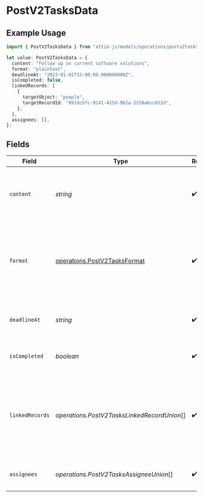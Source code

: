 # PostV2TasksData

## Example Usage

```typescript
import { PostV2TasksData } from "attio-js/models/operations/postv2tasks.js";

let value: PostV2TasksData = {
  content: "Follow up on current software solutions",
  format: "plaintext",
  deadlineAt: "2023-01-01T15:00:00.000000000Z",
  isCompleted: false,
  linkedRecords: [
    {
      targetObject: "people",
      targetRecordId: "891dcbfc-9141-415d-9b2a-2238a6cc012d",
    },
  ],
  assignees: [],
};
```

## Fields

| Field                                                                                                              | Type                                                                                                               | Required                                                                                                           | Description                                                                                                        | Example                                                                                                            |
| ------------------------------------------------------------------------------------------------------------------ | ------------------------------------------------------------------------------------------------------------------ | ------------------------------------------------------------------------------------------------------------------ | ------------------------------------------------------------------------------------------------------------------ | ------------------------------------------------------------------------------------------------------------------ |
| `content`                                                                                                          | *string*                                                                                                           | :heavy_check_mark:                                                                                                 | The text content of the task, in the format specified by the `format` property.                                    | Follow up on current software solutions                                                                            |
| `format`                                                                                                           | [operations.PostV2TasksFormat](../../models/operations/postv2tasksformat.md)                                       | :heavy_check_mark:                                                                                                 | The format of the task content to be created. Rich text formatting, links and @references are not supported.       |                                                                                                                    |
| `deadlineAt`                                                                                                       | *string*                                                                                                           | :heavy_check_mark:                                                                                                 | The deadline of the task, in ISO 8601 format.                                                                      | 2023-01-01T15:00:00.000000000Z                                                                                     |
| `isCompleted`                                                                                                      | *boolean*                                                                                                          | :heavy_check_mark:                                                                                                 | Whether the task has been completed.                                                                               | false                                                                                                              |
| `linkedRecords`                                                                                                    | *operations.PostV2TasksLinkedRecordUnion*[]                                                                        | :heavy_check_mark:                                                                                                 | Records linked to the task. Creating record links within task content text is not possible via the API at present. |                                                                                                                    |
| `assignees`                                                                                                        | *operations.PostV2TasksAssigneeUnion*[]                                                                            | :heavy_check_mark:                                                                                                 | Workspace members assigned to this task.                                                                           |                                                                                                                    |